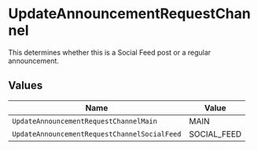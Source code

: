 # UpdateAnnouncementRequestChannel

This determines whether this is a Social Feed post or a regular announcement.


## Values

| Name                                         | Value                                        |
| -------------------------------------------- | -------------------------------------------- |
| `UpdateAnnouncementRequestChannelMain`       | MAIN                                         |
| `UpdateAnnouncementRequestChannelSocialFeed` | SOCIAL_FEED                                  |